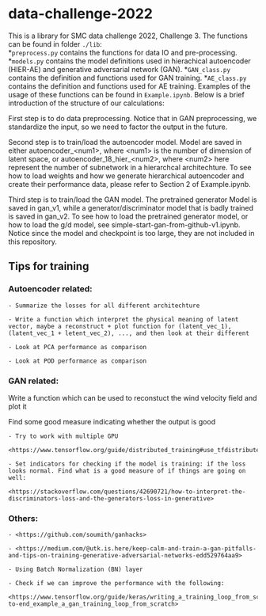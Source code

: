 # data-challenge-2022
This is a library for SMC data challenge 2022, Challenge 3. The functions can be found in folder ```./lib```:   
	*```preprocess.py``` contains the functions for data IO and pre-processing.
	*```models.py``` contains the model definitions used in hierachical autoencoder (HIER-AE) and generative adversarial network (GAN).
	*```GAN_class.py``` contains the definition and functions used for GAN training.
	*```AE_class.py``` contains the definition and functions used for AE training.
Examples of the usage of these functions can be found in ```Example.ipynb```. Below is a brief introduction of the structure of our calculations:

First step is to do data preprocessing. Notice that in GAN preprocessing, we standardize the input, so we need to factor the output in the future.

Second step is to train/load the autoencoder model. Model are saved in either autoencoder_\<num1\>, where \<num1\> is the number of dimension of latent space, or autoencoder_18_hier_\<num2\>, where \<num2\> here represent the number of subnetwork in a hierarchcal architechture. To see how to load weights and how we generate hierarchical autoencoder and create their performance data, please refer to Section 2 of Example.ipynb.

Third step is to train/load the GAN model. The pretrained generator Model is saved in gan_v1, while a generator/discriminator model that is badly trained is saved in gan_v2. To see how to load the pretrained generator model, or how to load the g/d model, see simple-start-gan-from-github-v1.ipynb. Notice since the model and checkpoint is too large, they are not included in this repository. 


## Tips for training

### Autoencoder related:

	- Summarize the losses for all different architechture

	- Write a function which interpret the physical meaning of latent vector, maybe a reconstruct + plot function for (latent_vec_1), (latent_vec_1 + letent_vec_2), ..., and then look at their different

	- Look at PCA performance as comparison

	- Look at POD performance as comparison

### GAN related:

Write a function which can be used to reconstuct the wind velocity field and plot it

Find some good measure indicating whether the output is good
	
	- Try to work with multiple GPU

	<https://www.tensorflow.org/guide/distributed_training#use_tfdistributestrategy_with_custom_training_loops>
	
	- Set indicators for checking if the model is training: if the loss looks normal. Find what is a good measure of if things are going on well:

	<https://stackoverflow.com/questions/42690721/how-to-interpret-the-discriminators-loss-and-the-generators-loss-in-generative>
	

### Others:

	- <https://github.com/soumith/ganhacks>
	
	- <https://medium.com/@utk.is.here/keep-calm-and-train-a-gan-pitfalls-and-tips-on-training-generative-adversarial-networks-edd529764aa9>
	
	- Using Batch Normalization (BN) layer

	- Check if we can improve the performance with the following:

	<https://www.tensorflow.org/guide/keras/writing_a_training_loop_from_scratch#end-to-end_example_a_gan_training_loop_from_scratch>
